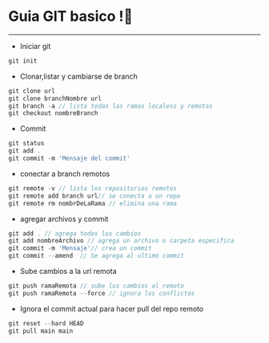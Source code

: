 # Guia GIT basico !🔔
---

- Iniciar git
```js
git init
```

- Clonar,listar y cambiarse de branch
```js
git clone url
git clone branchNombre url
git branch -a // lista todas las ramas localess y remotas
git checkout nombreBranch
```

- Commit
```js
git status
git add .
git commit -m 'Mensaje del commit'
```

- conectar a branch remotos
```js
git remote -v // lista los repositorios remotos
git remote add branch url// se conecta a un repo
git remote rm nombrDeLaRama // elimina una rama
```

- agregar archivos y commit
```js
git add . // agrega todos los cambios
git add nombreArchivo // agrega un archivo o carpeta especifica
git commit -m 'Mensaje'// crea un commit
git commit --amend  // Se agrega al ultimo commit
```

- Sube cambios a la url remota
```js
git push ramaRemota // sube los cambios al remoto
git push ramaRemota --force // ignora los conflictos
```

- Ignora el commit actual para hacer pull del repo remoto
```js
git reset --hard HEAD
git pull main main 
```

